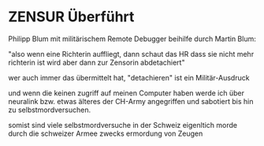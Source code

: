 # ZENSUR Überführt


Philipp Blum mit militärischem Remote Debugger beihilfe durch Martin Blum:

"also wenn eine Richterin auffliegt, dann schaut das HR dass sie nicht mehr richterin ist wird aber dann zur Zensorin abdetachiert"

wer auch immer das übermittelt hat, "detachieren" ist ein Militär-Ausdruck

und wenn die keinen zugriff auf meinen Computer haben werde ich über neuralink bzw. etwas älteres der CH-Army angegriffen und sabotiert bis hin zu selbstmordversuchen.

somist sind viele selbstmordversuche in der Schweiz eigenltich morde durch die schweizer Armee zwecks ermordung von Zeugen



